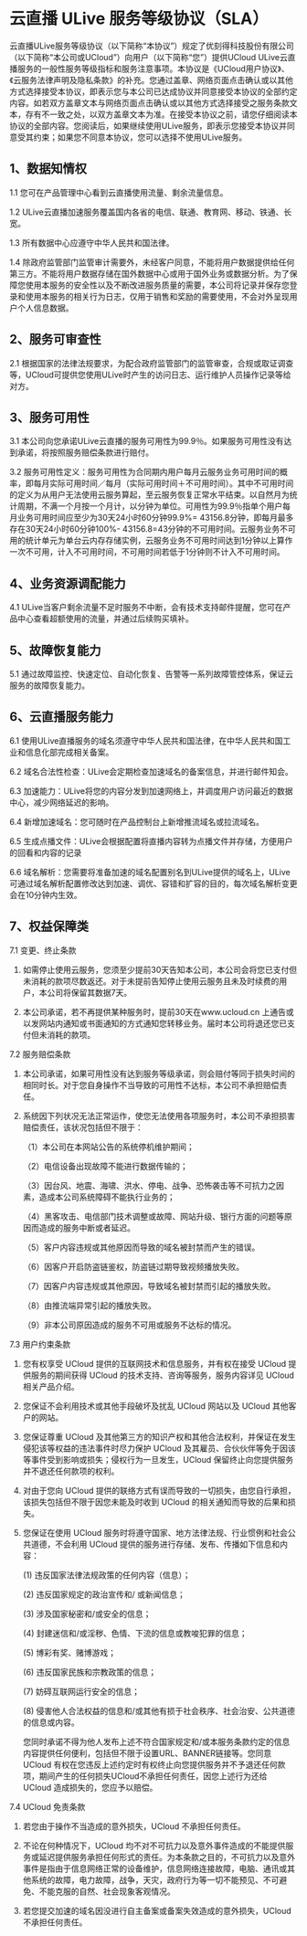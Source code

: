 # 云直播 ULive 服务等级协议（SLA）

云直播ULive服务等级协议（以下简称“本协议”）规定了优刻得科技股份有限公司（以下简称“本公司或UCloud”）向用户（以下简称“您”）提供UCloud ULive云直播服务的一般性服务等级指标和服务注意事项。本协议是《UCloud用户协议》、《云服务法律声明及隐私条款》的补充。您通过盖章、网络页面点击确认或以其他方式选择接受本协议，即表示您与本公司已达成协议并同意接受本协议的全部约定内容。如若双方盖章文本与网络页面点击确认或以其他方式选择接受之服务条款文本，存有不一致之处，以双方盖章文本为准。在接受本协议之前，请您仔细阅读本协议的全部内容。您阅读后，如果继续使用ULive服务，即表示您接受本协议并同意受其约束；如果您不同意本协议，您可以选择不使用ULive服务。

## 1、数据知情权

1.1 您可在产品管理中心看到云直播使用流量、剩余流量信息。

1.2 ULive云直播加速服务覆盖国内各省的电信、联通、教育网、移动、铁通、长宽。

1.3 所有数据中心应遵守中华人民共和国法律。

1.4 除政府监管部门监管审计需要外，未经客户同意，不能将用户数据提供给任何第三方。不能将用户数据存储在国外数据中心或用于国外业务或数据分析。为了保障您使用本服务的安全性以及不断改进服务质量的需要，本公司将记录并保存您登录和使用本服务的相关行为日志，仅用于销售和奖励的需要使用，不会对外呈现用户个人信息数据。

## 2、服务可审查性

2.1 根据国家的法律法规要求，为配合政府监管部门的监管审查，合规或取证调查等，UCloud可提供您使用ULive时产生的访问日志、运行维护人员操作记录等给对方。

## 3、服务可用性

3.1 本公司向您承诺ULive云直播的服务可用性为99.9％。如果服务可用性没有达到承诺，将按照服务赔偿条款进行赔付。

3.2 服务可用性定义：服务可用性为合同期内用户每月云服务业务可用时间的概率，即每月实际可用时间／每月（实际可用时间＋不可用时间）。其中不可用时间的定义为从用户无法使用云服务算起，至云服务恢复正常水平结束。以自然月为统计周期，不满一个月按一个月计，以分钟为单位。可用性为99.9％指单个用户每月业务可用时间应至少为30天24小时60分钟99.9%= 43156.8分钟，即每月最多存在30天24小时60分钟100%- 43156.8=43分钟的不可用时间。云服务业务不可用的统计单元为单台云内存存储实例，云服务业务不可用时间达到1分钟以上算作一次不可用，计入不可用时间，不可用时间若低于1分钟则不计入不可用时间。

## 4、业务资源调配能力

4.1 ULive当客户剩余流量不足时服务不中断，会有技术支持邮件提醒，您可在产品中心查看超额使用的流量，并通过后续购买填补。

## 5、故障恢复能力

5.1 通过故障监控、快速定位、自动化恢复、告警等一系列故障管控体系，保证云服务的故障恢复能力。

## 6、云直播服务能力

6.1 使用ULive直播服务的域名须遵守中华人民共和国法律，在中华人民共和国工业和信息化部完成相关备案。

6.2 域名合法性检查：ULive会定期检查加速域名的备案信息，并进行邮件知会。

6.3 加速能力：ULive将您的内容分发到加速网络上，并调度用户访问最近的数据中心，减少网络延迟的影响。

6.4 新增加速域名：您可随时在产品控制台上新增推流域名或拉流域名。

6.5 生成点播文件：ULive会根据配置将直播内容转为点播文件并存储，方便用户的回看和内容的记录

6.6 域名解析：您需要将准备加速的域名配置别名到ULive提供的域名上，ULive可通过域名解析配置修改达到加速、调优、容错和扩容的目的，每次域名解析变更会在10分钟内生效。

## 7、权益保障类

7.1 变更、终止条款

1.	如需停止使用云服务，您须至少提前30天告知本公司，本公司会将您已支付但未消耗的款项尽数返还。对于未提前告知停止使用云服务且未及时续费的用户，本公司将保留其数据7天。

2.	本公司承诺，若不再提供某种服务时，提前30天在www.ucloud.cn 上通告或以发网站内通知或书面通知的方式通知您转移业务。届时本公司将退还您已支付但未消耗的款项。

7.2 服务赔偿条款

1.	本公司承诺，如果可用性没有达到服务等级承诺，则会赔付等同于损失时间的相同时长。对于您自身操作不当导致的可用性不达标，本公司不承担赔偿责任。

2.	系统因下列状况无法正常运作，使您无法使用各项服务时，本公司不承担损害赔偿责任，该状况包括但不限于：

    （1）本公司在本网站公告的系统停机维护期间；

    （2）电信设备出现故障不能进行数据传输的；

    （3）因台风、地震、海啸、洪水、停电、战争、恐怖袭击等不可抗力之因素，造成本公司系统障碍不能执行业务的；

    （4）黑客攻击、电信部门技术调整或故障、网站升级、银行方面的问题等原因而造成的服务中断或者延迟。

    （5）客户内容违规或其他原因而导致的域名被封禁而产生的错误。

    （6）因客户开启防盗链鉴权，防盗链过期导致视频播放失败。

    （7）因客户内容违规或其他原因，导致域名被封禁而引起的播放失败。

    （8）由推流端异常引起的播放失败。

    （9）非本公司原因造成的服务不可用或服务不达标的情况。

7.3 用户约束条款

1.	您有权享受 UCloud 提供的互联网技术和信息服务，并有权在接受 UCloud 提供服务的期间获得 UCloud 的技术支持、咨询等服务，服务内容详见 UCloud 相关产品介绍。

2.	您保证不会利用技术或其他手段破坏及扰乱 UCloud 网站以及 UCloud 其他客户的网站。

3.	您保证尊重 UCloud 及其他第三方的知识产权和其他合法权利，并保证在发生侵犯该等权益的违法事件时尽力保护 UCloud 及其雇员、合伙伙伴等免于因该等事件受到影响或损失；侵权行为一旦发生，UCloud 保留终止向您提供服务并不退还任何款项的权利。

4.	对由于您向 UCloud 提供的联络方式有误而导致的一切损失，由您自行承担，该损失包括但不限于因您未能及时收到 UCloud 的相关通知而导致的后果和损失。

5.	您保证在使用 UCloud 服务时将遵守国家、地方法律法规、行业惯例和社会公共道德，不会利用 UCloud 提供的服务进行存储、发布、传播如下信息和内容：

    (1) 违反国家法律法规政策的任何内容（信息）；

    (2) 违反国家规定的政治宣传和/ 或新闻信息；

    (3) 涉及国家秘密和/或安全的信息；

    (4) 封建迷信和/或淫秽、色情、下流的信息或教唆犯罪的信息；

    (5) 博彩有奖、赌博游戏；

    (6) 违反国家民族和宗教政策的信息；

    (7) 妨碍互联网运行安全的信息；

    (8) 侵害他人合法权益的信息和/或其他有损于社会秩序、社会治安、公共道德的信息或内容。

    您同时承诺不得为他人发布上述不符合国家规定和/或本服务条款约定的信息内容提供任何便利，包括但不限于设置URL、BANNER链接等。您同意 UCloud 有权在您违反上述约定时有权终止向您提供服务并不予退还任何款项，期间产生的任何损失UCloud不承担任何责任，因您上述行为还给 UCloud 造成损失的，您应予以赔偿。

7.4 UCloud 免责条款

1.	若您由于操作不当造成的意外损失，UCloud 不承担任何责任。

2.	不论在何种情况下，UCloud 均不对不可抗力以及意外事件造成的不能提供服务或延迟提供服务承担任何形式的责任。为本条款之目的，不可抗力以及意外事件是指由于信息网络正常的设备维护，信息网络连接故障，电脑、通讯或其他系统的故障，电力故障，战争，天灾，政府行为等一切不能预见、不可避免、不能克服的自然、社会现象客观情况。

3.	若您提交加速的域名因没进行自主备案或备案失效造成的意外损失，UCloud不承担任何责任。
